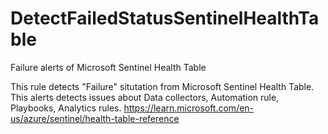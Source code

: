 # DetectFailedStatusSentinelHealthTable
Failure alerts of Microsoft Sentinel Health Table

This rule detects "Failure" situtation from Microsoft Sentinel Health Table. This alerts detects issues about Data collectors, Automation rule, Playbooks, Analytics rules.
https://learn.microsoft.com/en-us/azure/sentinel/health-table-reference

